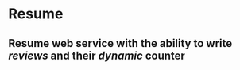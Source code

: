 # Resume
## Resume web service with the ability to write _reviews_ and their ***dynamic*** counter 
